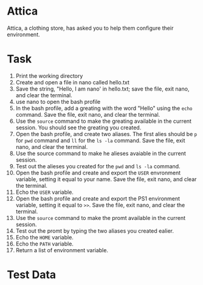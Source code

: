 # Attica
Attica, a clothing store, has asked you to help them configure their environment.

Task 
=

1. Print the working directory
2. Create and open a file in nano called hello.txt
3. Save the string, "Hello, I am nano' in hello.txt; save the file, exit nano, and clear the terminal. 
4. use nano to open the bash profile
5. In the bash profile, add a greating with the word "Hello" using the `echo` command. Save the file, exit nano, and clear the terminal. 
6. Use the `source` command to make the greating available in the current session. You should see the greating you created. 
7. Open the bash profile, and create two aliases. The first alies should be `p` for `pwd` command and `ll` for the `ls -la` command. Save the file, exit nano, and clear the terminal. 
8. Use the source command to make he alieses avaiable in the current session. 
9. Test out the alieses you created for the `pwd` and `ls -la` command. 
10. Open the bash profile and create and export the `USER` envronment variable, setting it equal to your name. Save the file, exit nano, and clear the terminal. 
11. Echo the `USER` variable. 
12. Open the bash profile and create and export the PS1 environment variable, setting it equal to  `>>`. Save the file, exit nano, and clear the terminal. 
13. Use the `source` command to make the promt available in the current session. 
14. Test out the promt by typing the two aliases you created ealier. 
15. Echo the `HOME` variable. 
16. Echo the `PATH` variable. 
17. Return a list of environment variable. 


Test Data
=



